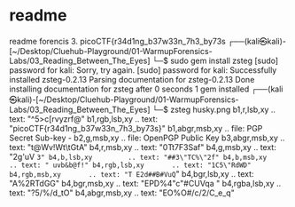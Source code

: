 # readme
readme forencis
3. picoCTF{r34d1ng_b37w33n_7h3_by73s
┌──(kali㉿kali)-[~/Desktop/Cluehub-Playground/01-WarmupForensics-Labs/03_Reading_Between_The_Eyes]
└─$ sudo gem install zsteg
[sudo] password for kali: 
Sorry, try again.
[sudo] password for kali: 
Successfully installed zsteg-0.2.13
Parsing documentation for zsteg-0.2.13
Done installing documentation for zsteg after 0 seconds
1 gem installed
┌──(kali㉿kali)-[~/Desktop/Cluehub-Playground/01-WarmupForensics-Labs/03_Reading_Between_The_Eyes]
└─$ zsteg husky.png
b1,r,lsb,xy         .. text: "^5>c[rvyzrf@"
b1,rgb,lsb,xy       .. text: "picoCTF{r34d1ng_b37w33n_7h3_by73s}"
b1,abgr,msb,xy      .. file: PGP Secret Sub-key -
b2,g,msb,xy         .. file: OpenPGP Public Key
b3,abgr,msb,xy      .. text: "t@Wv!Wt\tGtA"
b4,r,msb,xy         .. text: "0Tt7F3Saf"
b4,g,msb,xy         .. text: "2g'uV `3"
b4,b,lsb,xy         .. text: "##3\"TC%\"2f"
b4,b,msb,xy         .. text: " uvb&b@f!"
b4,rgb,lsb,xy       .. text: "1C5\"RdWD"
b4,rgb,msb,xy       .. text: "T E2d##B#VuQ`"
b4,bgr,lsb,xy       .. text: "A%2RTdGG"
b4,bgr,msb,xy       .. text: "EPD%4\"c\"#CUVqa "
b4,rgba,lsb,xy      .. text: "?5/%/d_tO"
b4,abgr,msb,xy      .. text: "EO%O#/c/2/C_e_q"
